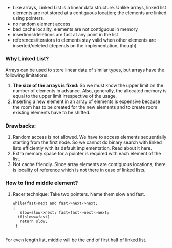 - Like arrays, Linked List is a linear data structure. Unlike arrays, linked list elements are not stored at a contiguous location; the elements are linked using pointers.
- no random element access
- bad cache locality, elements are not contiguous in memory
- insertions/deletions are fast at any point in the list
- references/iterators to elements stay valid when other elements are inserted/deleted (depends on the implementation, though)

### Why Linked List?

Arrays can be used to store linear data of similar types, but arrays have the following limitations.
1. **The size of the arrays is fixed:** So we must know the upper limit on the number of elements in advance. Also, generally, the allocated memory is equal to the upper limit irrespective of the usage.
2. Inserting a new element in an array of elements is expensive because the room has to be created for the new elements and to create room existing elements have to be shifted.

### Drawbacks:
1) Random access is not allowed. We have to access elements sequentially starting from the first node. So we cannot do binary search with linked lists efficiently with its default implementation. Read about it here.
2) Extra memory space for a pointer is required with each element of the list.
3) Not cache friendly. Since array elements are contiguous locations, there is locality of reference which is not there in case of linked lists.

### How to find middle element?
1) Racer technique: Take two pointers. Name them slow and fast.


    ```
    while(fast-next and fast->next->next;
	{
	   slow=slow->next; fast=fast->next->next;
      if(slow==fast)
       return slow; 
     }
  
For even length list, middle will be the end of first half of linked list.
